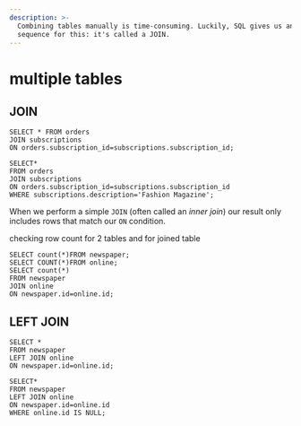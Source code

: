 ```yaml
---
description: >-
  Combining tables manually is time-consuming. Luckily, SQL gives us an easy
  sequence for this: it's called a JOIN.
---
```


# multiple tables

## JOIN

```text
SELECT * FROM orders
JOIN subscriptions
ON orders.subscription_id=subscriptions.subscription_id;

SELECT*
FROM orders
JOIN subscriptions
ON orders.subscription_id=subscriptions.subscription_id
WHERE subscriptions.description='Fashion Magazine';
```

 When we perform a simple `JOIN` \(often called an _inner join_\) our result only includes rows that match our `ON` condition.

checking row count for 2 tables and for joined table

```text
SELECT count(*)FROM newspaper;
SELECT COUNT(*)FROM online;
SELECT count(*)
FROM newspaper
JOIN online
ON newspaper.id=online.id;
```

## LEFT JOIN

```text
SELECT *
FROM newspaper
LEFT JOIN online
ON newspaper.id=online.id;
```

```text
SELECT*
FROM newspaper
LEFT JOIN online
ON newspaper.id=online.id
WHERE online.id IS NULL;
```








